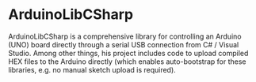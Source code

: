 # ArduinoLibCSharp
ArduinoLibCSharp is a comprehensive library for controlling an Arduino (UNO) board directly through a serial USB connection from C# / Visual Studio. Among other things, his project includes code to upload compiled HEX files to the Arduino directly (which enables auto-bootstrap for these libraries, e.g. no manual sketch upload is required).
